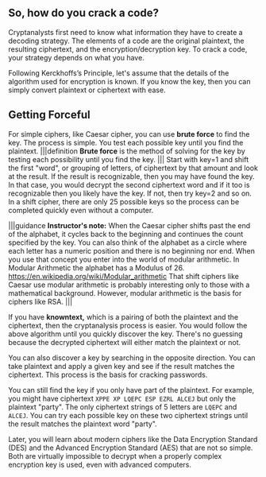## So, how do you crack a code?

Cryptanalysts first need to know what information they have to create a decoding strategy.  The elements of a code are the original plaintext, the resulting ciphertext, and the encryption/decryption key. To crack a code, your strategy depends on what you have. 

Following Kerckhoffs’s Principle, let's assume that the details of the algorithm used for encryption is known. If you know the key, then you can simply convert plaintext or ciphertext with ease.
 

## Getting Forceful 
For simple ciphers, like Caesar cipher, you can use **brute force** to find the key. The process is simple. You test each possible key until you find the plaintext. 
|||definition
**Brute force** is the method of solving for the key by testing each possibility until you find the key.
|||
Start with key=1 and shift the first "word", or grouping of letters, of ciphertext by that amount and look at the result. If the result is recognizable, then you may have found the key. In that case, you would decrypt the second ciphertext word and if it too is recognizable then you likely have the key. If not, then try key=2 and so on. In a shift cipher, there are only 25 possible keys so the process can be completed quickly even without a computer.

|||guidance
**Instructor's note:**  When the Caesar cipher shifts past the end of the alphabet, it cycles back to the beginning and continues the count specified by the key. You can also think of the alphabet as a circle where each letter has a numeric position and there is no beginning nor end. When you use that concept you enter into the world of modular arithmetic. In Modular Arithmetic the alphabet has a Modulus of 26.
https://en.wikipedia.org/wiki/Modular_arithmetic
That shift ciphers like Caesar use modular arithmetic is probably interesting only to those with a mathematical background. However, modular arithmetic is the basis for ciphers like RSA.
|||

If you have **knowntext,** which is a pairing of both the plaintext and the ciphertext, then the cryptanalysis process is easier. You would follow the above algorithm until you quickly discover the key. There's no guessing because the decrypted ciphertext will either match the plaintext or not.

You can also discover a key by searching in the opposite direction. You can take plaintext and apply a given key and see if the result matches the ciphertext. This process is the basis for cracking passwords.

You can still find the key if you only have part of the plaintext. For example, you might have ciphertext `XPPE XP LQEPC ESP EZRL ALCEJ` but only the plaintext "party". The only ciphertext strings of 5 letters are `LQEPC` and `ALCEJ`. You can try each possible key on these two ciphertext strings until the result matches the plaintext word "party".

 
Later, you will learn about modern ciphers like the Data Encryption Standard (DES) and the Advanced Encryption Standard (AES) that are not so simple. Both are virtually impossible to decrypt when a properly complex encryption key is used, even with advanced computers.  
